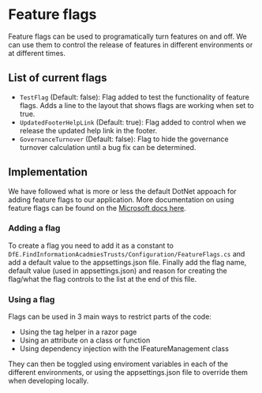 # Feature flags

Feature flags can be used to programatically turn features on and off. We can use them to control the release of features in different environments or at different times.

## List of current flags

- `TestFlag` (Default: false): Flag added to test the functionality of feature flags. Adds a line to the layout that shows flags are working when set to true.
- `UpdatedFooterHelpLink` (Default: true): Flag added to control when we release the updated help link in the footer.
- `GovernanceTurnover` (Default: false): Flag to hide the governance turnover calculation until a bug fix can be determined.

## Implementation

We have followed what is more or less the default DotNet appoach for adding feature flags to our application. More documentation on using feature flags can be found on the [Microsoft docs here](https://learn.microsoft.com/en-us/azure/azure-app-configuration/use-feature-flags-dotnet-core).

### Adding a flag

To create a flag you need to add it as a constant to `DfE.FindInformationAcadmiesTrusts/Configuration/FeatureFlags.cs` and add a default value to the appsettings.json file. Finally add the flag name, default value (used in appsettings.json) and reason for creating the flag/what the flag controls to the list at the end of this file.

### Using a flag

Flags can be used in 3 main ways to restrict parts of the code:

- Using the tag helper in a razor page
- Using an attribute on a class or function
- Using dependency injection with the IFeatureManagement class

They can then be toggled using enviroment variables in each of the different environments, or using the appsettings.json file to override them when developing locally.
